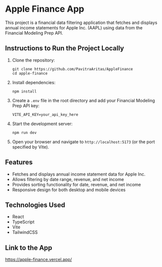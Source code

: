 # Apple Finance App

This project is a financial data filtering application that fetches and displays annual income statements for Apple Inc. (AAPL) using data from the Financial Modeling Prep API.

## Instructions to Run the Project Locally

1. Clone the repository:
   ```
   git clone https://github.com/PavitraAritas/AppleFinance
   cd apple-finance
   ```

2. Install dependencies:
   ```
   npm install
   ```

3. Create a `.env` file in the root directory and add your Financial Modeling Prep API key:
   ```
   VITE_API_KEY=your_api_key_here
   ```

4. Start the development server:
   ```
   npm run dev
   ```

5. Open your browser and navigate to `http://localhost:5173` (or the port specified by Vite).

## Features

- Fetches and displays annual income statement data for Apple Inc.
- Allows filtering by date range, revenue, and net income
- Provides sorting functionality for date, revenue, and net income
- Responsive design for both desktop and mobile devices

## Technologies Used

- React
- TypeScript
- Vite
- TailwindCSS

## Link to the App
https://apple-finance.vercel.app/

